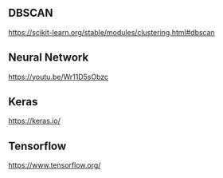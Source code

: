 ## DBSCAN
https://scikit-learn.org/stable/modules/clustering.html#dbscan

## Neural Network
https://youtu.be/Wr11D5sObzc

## Keras
https://keras.io/

## Tensorflow
https://www.tensorflow.org/
